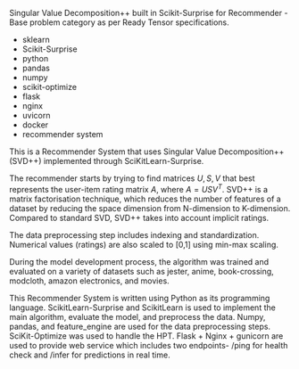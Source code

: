 Singular Value Decomposition++ built in Scikit-Surprise for Recommender - Base problem category as per Ready Tensor specifications.

- sklearn
- Scikit-Surprise
- python
- pandas
- numpy
- scikit-optimize
- flask
- nginx
- uvicorn
- docker
- recommender system

This is a Recommender System that uses Singular Value Decomposition++ (SVD++) implemented through SciKitLearn-Surprise.

The recommender starts by trying to find matrices $U,S,V$ that best represents the user-item rating matrix $A$, where $A = USV^T$. SVD++ is a matrix factorisation technique, which reduces the number of features of a dataset by reducing the space dimension from N-dimension to K-dimension. Compared to standard SVD, SVD++ takes into account implicit ratings.

The data preprocessing step includes indexing and standardization. Numerical values (ratings) are also scaled to [0,1] using min-max scaling.

During the model development process, the algorithm was trained and evaluated on a variety of datasets such as jester, anime, book-crossing, modcloth, amazon electronics, and movies.

This Recommender System is written using Python as its programming language. ScikitLearn-Surprise and ScikitLearn is used to implement the main algorithm, evaluate the model, and preprocess the data. Numpy, pandas, and feature_engine are used for the data preprocessing steps. SciKit-Optimize was used to handle the HPT. Flask + Nginx + gunicorn are used to provide web service which includes two endpoints- /ping for health check and /infer for predictions in real time.
